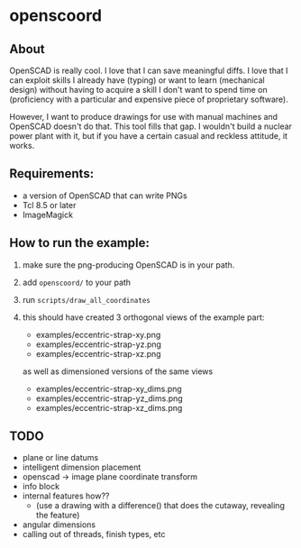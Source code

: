 openscoord
==========

About
-----

OpenSCAD is really cool. I love that I can save meaningful diffs. I
love that I can exploit skills I already have (typing) or want to
learn (mechanical design) without having to acquire a skill I don't
want to spend time on (proficiency with a particular and expensive
piece of proprietary software).

However, I want to produce drawings for use with manual machines and
OpenSCAD doesn't do that. This tool fills that gap. I wouldn't build a
nuclear power plant with it, but if you have a certain casual and
reckless attitude, it works.

Requirements:
-------------

 - a version of OpenSCAD that can write PNGs
 - Tcl 8.5 or later
 - ImageMagick

How to run the example:
-----------------------

1. make sure the png-producing OpenSCAD is in your path. 
2. add `openscoord/` to your path
3. run `scripts/draw_all_coordinates`
4. this should have created 3 orthogonal views of the example part:

    - examples/eccentric-strap-xy.png
    - examples/eccentric-strap-yz.png
    - examples/eccentric-strap-xz.png

   as well as dimensioned versions of the same views 

    - examples/eccentric-strap-xy_dims.png
    - examples/eccentric-strap-yz_dims.png
    - examples/eccentric-strap-xz_dims.png

TODO
----------------

 - plane or line datums
 - intelligent dimension placement
 - openscad -> image plane coordinate transform
 - info block
 - internal features how??
   - (use a drawing with a difference() that does the cutaway,
     revealing the feature)
 - angular dimensions
 - calling out of threads, finish types, etc
